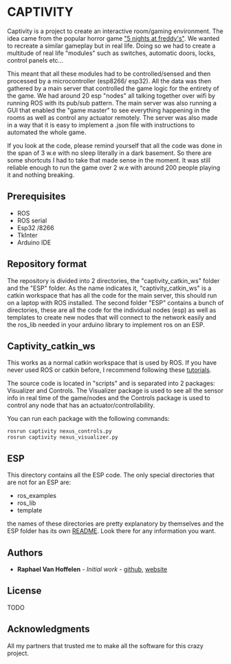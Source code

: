 # CAPTIVITY
Captivity is a project to create an interactive room/gaming environment. The idea came from the popular horror game ["5 nights at freddy's"](https://en.wikipedia.org/wiki/Five_Nights_at_Freddy%27s). We wanted to recreate a similar gameplay but in real life. Doing so we had to create a multitude of real life "modules" such as switches, automatic doors, locks, control panels etc...
 
This meant that all these modules had to be controlled/sensed and then processed by a microcontroller (esp8266/ esp32). All the data was then gathered by a main server that controlled the game logic for the entirety of the game. We had around 20 esp "nodes" all talking together over wifi by running ROS with its pub/sub pattern. The main server was also running a GUI that enabled the "game master" to see everything happening in the rooms as well as control any actuator remotely. The server was also made in a way that it is easy to implement a .json file with instructions to automated the whole game.
 
If you look at the code, please remind yourself that all the code was done in the span of 3 w.e with no sleep literally in a dark basement. So there are some shortcuts I had to take that made sense in the moment. It was still reliable enough to run the game over 2 w.e with around 200 people playing it and nothing breaking.


## Prerequisites

- ROS
- ROS serial
- Esp32 /8266
- TkInter
- Arduino IDE

## Repository format

The repository is divided into 2 directories, the "captivity_catkin_ws" folder and the "ESP" folder. As the name indicates it, "captivity_catkin_ws" is a catkin workspace that has all the code for the main server, this should run on a laptop with ROS installed. The second folder "ESP" contains a bunch of directories, these are all the code for the individual nodes (esp) as well as templates to create new nodes that will connect to the network easily and the ros_lib needed in your arduino library to implement ros on an ESP.

## Captivity_catkin_ws

This works as a normal catkin workspace that is used by ROS. If you have never used ROS or catkin before, I recommend following these [tutorials](http://wiki.ros.org/ROS/Tutorials).  

The source code is located in "scripts" and is separated into 2 packages: Visualizer and Controls. The Visualizer package is used to see all the sensor info in real time of the game/nodes and the Controls package is used to control any node that has an actuator/controllability.
 
You can run each package with the following commands:
```
rosrun captivity nexus_controls.py
rosrun captivity nexus_visualizer.py
```

## ESP

This directory contains all the ESP code. The only special directories that are not for an ESP are:
- ros_examples
- ros_lib
- template

the names of these directories are pretty explanatory by themselves and the ESP folder has its own [README](https://github.com/dskart/Captivity/blob/master/ESP/README.md). Look there for any information you want.


## Authors

* **Raphael Van Hoffelen** - *Initial work*  - [github](https://github.com/dskart), [website](https://www.raphaelvanhoffelen.com/)

## License

TODO

## Acknowledgments

All my partners that trusted me to make all the software for this crazy project.
